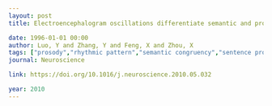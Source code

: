 ```yaml
---
layout: post
title: Electroencephalogram oscillations differentiate semantic and prosodic processes during sentence reading

date: 1996-01-01 00:00
author: Luo, Y and Zhang, Y and Feng, X and Zhou, X
tags: ["prosody","rhythmic pattern","semantic congruency","sentence processing","time-frequency analysis"]
journal: Neuroscience

link: https://doi.org/10.1016/j.neuroscience.2010.05.032

year: 2010
---
```



